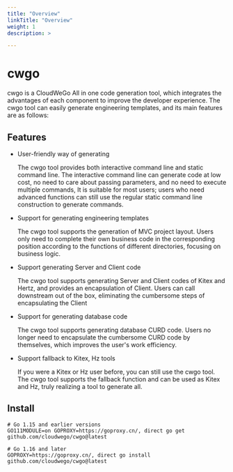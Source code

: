 ```yaml
---
title: "Overview"
linkTitle: "Overview"
weight: 1
description: >

---
```


# cwgo

cwgo is a CloudWeGo All in one code generation tool, which integrates the advantages of each component to improve the developer experience.
The cwgo tool can easily generate engineering templates, and its main features are as follows:

## Features
- User-friendly way of generating

  The cwgo tool provides both interactive command line and static command line. The interactive command line can generate code at low cost, no need to care about passing parameters, and no need to execute multiple commands,
  It is suitable for most users; users who need advanced functions can still use the regular static command line construction to generate commands.
- Support for generating engineering templates

  The cwgo tool supports the generation of MVC project layout. Users only need to complete their own business code in the corresponding position according to the functions of different directories, focusing on business logic.
- Support generating Server and Client code

  The cwgo tool supports generating Server and Client codes of Kitex and Hertz, and provides an encapsulation of Client. Users can call downstream out of the box, eliminating the cumbersome steps of encapsulating the Client
- Support for generating database code

  The cwgo tool supports generating database CURD code. Users no longer need to encapsulate the cumbersome CURD code by themselves, which improves the user's work efficiency.
- Support fallback to Kitex, Hz tools

  If you were a Kitex or Hz user before, you can still use the cwgo tool. The cwgo tool supports the fallback function and can be used as Kitex and Hz, truly realizing a tool to generate all.

## Install
```
# Go 1.15 and earlier versions
GO111MODULE=on GOPROXY=https://goproxy.cn/, direct go get github.com/cloudwego/cwgo@latest

# Go 1.16 and later
GOPROXY=https://goproxy.cn/, direct go install github.com/cloudwego/cwgo@latest
```
